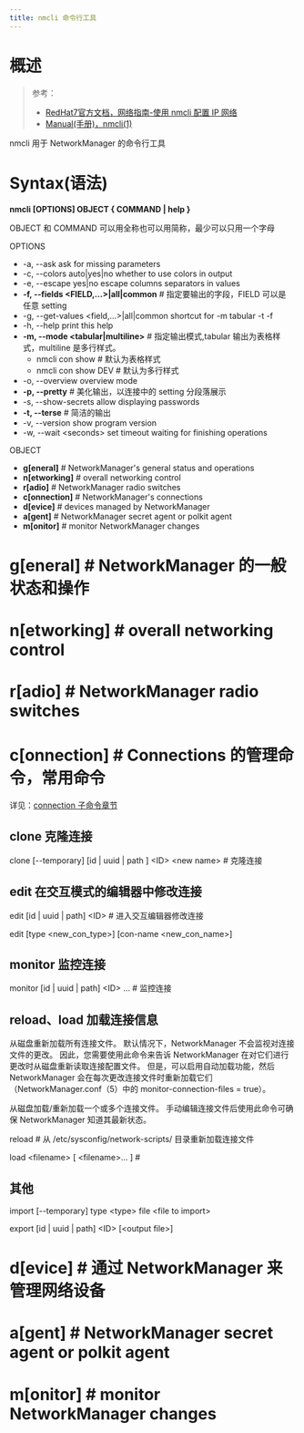 ```yaml
---
title: nmcli 命令行工具
---
```


# 概述

> 参考：
> - [RedHat7官方文档，网络指南-使用 nmcli 配置 IP 网络](https://access.redhat.com/documentation/en-us/red_hat_enterprise_linux/7/html/networking_guide/sec-configuring_ip_networking_with_nmcli)
> - [Manual(手册)，nmcli(1)](https://networkmanager.dev/docs/api/latest/nmcli.html)

nmcli 用于 NetworkManager 的命令行工具

# Syntax(语法)

**nmcli \[OPTIONS] OBJECT { COMMAND | help }**

OBJECT 和 COMMAND 可以用全称也可以用简称，最少可以只用一个字母

OPTIONS

- -a, --ask ask for missing parameters
- -c, --colors auto|yes|no whether to use colors in output
- -e, --escape yes|no escape columns separators in values
- **-f, --fields \<FIELD,...>|all|common** # 指定要输出的字段，FIELD 可以是 任意 setting
- -g, --get-values \<field,...>|all|common shortcut for -m tabular -t -f
- -h, --help print this help
- **-m, --mode \<tabular|multiline>** # 指定输出模式,tabular 输出为表格样式，multiline 是多行样式。
  - nmcli con show # 默认为表格样式
  - nmcli con show DEV # 默认为多行样式
- -o, --overview overview mode
- **-p, --pretty** # 美化输出，以连接中的 setting 分段落展示
- -s, --show-secrets allow displaying passwords
- **-t, --terse** # 简洁的输出
- -v, --version show program version
- -w, --wait \<seconds> set timeout waiting for finishing operations

OBJECT

- **g\[eneral]** # NetworkManager's general status and operations
- **n\[etworking]** # overall networking control
- **r\[adio]** # NetworkManager radio switches
- **c\[onnection]** # NetworkManager's connections
- **d\[evice]** # devices managed by NetworkManager
- **a\[gent]** # NetworkManager secret agent or polkit agent
- **m\[onitor]** # monitor NetworkManager changes

# g\[eneral] # NetworkManager 的一般状态和操作

# n\[etworking] # overall networking control

# r\[adio] # NetworkManager radio switches

# c\[onnection] # Connections 的管理命令，常用命令

详见：[connection 子命令章节](https://www.yuque.com/go/doc/33221854)

## clone 克隆连接

clone \[--temporary] \[id | uuid | path ] \<ID> \<new name> # 克隆连接

## edit 在交互模式的编辑器中修改连接

edit \[id | uuid | path] \<ID> # 进入交互编辑器修改连接

edit \[type \<new_con_type>] \[con-name \<new_con_name>]

## monitor 监控连接

monitor \[id | uuid | path] \<ID> ... # 监控连接

## reload、load 加载连接信息

从磁盘重新加载所有连接文件。 默认情况下，NetworkManager 不会监视对连接文件的更改。 因此，您需要使用此命令来告诉 NetworkManager 在对它们进行更改时从磁盘重新读取连接配置文件。 但是，可以启用自动加载功能，然后 NetworkManager 会在每次更改连接文件时重新加载它们（NetworkManager.conf（5）中的 monitor-connection-files = true）。

从磁盘加载/重新加载一个或多个连接文件。 手动编辑连接文件后使用此命令可确保 NetworkManager 知道其最新状态。

reload # 从 /etc/sysconfig/network-scripts/ 目录重新加载连接文件

load \<filename> \[ \<filename>... ] #

## 其他

import \[--temporary] type \<type> file \<file to import>

export \[id | uuid | path] \<ID> \[\<output file>]

# d\[evice] # 通过 NetworkManager 来管理网络设备

# a\[gent] # NetworkManager secret agent or polkit agent

# m\[onitor] # monitor NetworkManager changes
